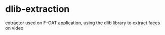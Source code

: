 # dlib-extraction
extractor used on F-OAT application, using the dlib library to extract faces on video
